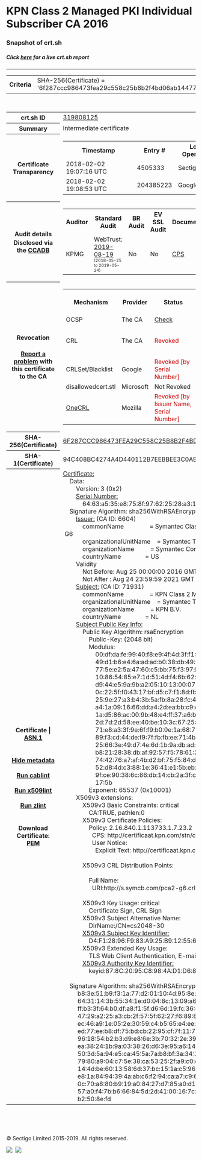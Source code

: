 # KPN Class 2 Managed PKI Individual Subscriber CA 2016
### Snapshot of crt.sh
##### Click [here](https://crt.sh/?q=6F287CCC986473FEA29C558C25B8B2F4BD06AB14477EECC28390BFC1FC9BE4B4) for a live crt.sh report

---
<!DOCTYPE HTML PUBLIC "-//W3C//DTD HTML 4.0 Transitional//EN">
<HTML>

<BODY>

<TABLE>
  <TR>
    <TH class="outer">Criteria</TH>
    <TD class="outer">SHA-256(Certificate) = '6f287ccc986473fea29c558c25b8b2f4bd06ab14477eecc28390bfc1fc9be4b4'</TD>
  </TR>
</TABLE>
<BR>
<TABLE>
  <TR>
    <TH class="outer">crt.sh ID</TH>
    <TD class="outer"><A href="?id=319808125">319808125</A></TD>
  </TR>
  <TR>
    <TH class="outer">Summary</TH>
    <TD class="outer">Intermediate certificate</TD>
  </TR>
  <TR>
    <TH class="outer">Certificate<BR>Transparency</TH>
    <TD class="outer">
<TABLE class="options" style="margin-left:0px">
  <TR>
    <TH>Timestamp</TH>
    <TH>Entry #</TH>
    <TH>Log Operator</TH>
    <TH>Log URL</TH>
  </TR>
  <TR>
    <TD>2018-02-02&nbsp; <FONT class="small">19:07:16 UTC</FONT></TD>
    <TD>4505333</TD>
    <TD>Sectigo</TD>
    <TD>https://dodo.ct.comodo.com</TD>
  </TR>
  <TR>
    <TD>2018-02-02&nbsp; <FONT class="small">19:08:53 UTC</FONT></TD>
    <TD>204385223</TD>
    <TD>Google</TD>
    <TD>https://ct.googleapis.com/rocketeer</TD>
  </TR>
</TABLE>
    </TD>
  </TR>
  <TR>
    <TH class="outer">Audit details<BR>
      <DIV class="small" style="padding-top:3px">Disclosed via the
        <A href="//ccadb-public.secure.force.com/mozilla/PublicAllIntermediateCerts" target="_blank">CCADB</A></DIV>
    </TH>
    <TD class="outer">
<TABLE class="options" style="margin-left:0px">
  <TR>
    <TH>Auditor</TH>
    <TH>Standard Audit</TH>
    <TH>BR Audit</TH>
    <TH>EV SSL Audit</TH>
    <TH>Documents</TH>
    <TH>CCADB</TH>
    <TH>Root Owner / Certificate</TH>
  </TR>
  <TR>
    <TD style="vertical-align:middle">KPMG</TD>
    <TD>WebTrust:
      <A href="https://bugzilla.mozilla.org/attachment.cgi?id=9087392" target="_blank">2019-08-19</A>
      <BR><FONT style="font-size:8pt">(2018-05-25 to 2019-05-24)</FONT></TD>
    <TD>No    <TD>No    <TD>
      <A href="https://certificaat.kpn.com/files/CPS/KPN_STN_CPS_v3.6.pdf" target="blank">CPS</A>
    </TD>
    <TD><A href="//ccadb.force.com/0011J00001DZ0G0QAL" target="_blank">0011J00001DZ0G0QAL</A></TD>
    <TD><A href="/?id=8983601">DigiCert</A></TD>
  </TR>
</TABLE>
    </TD>
  </TR>
  <TR>
    <TH class="outer">Revocation<BR><BR>
      <DIV class="small" style="padding-top:3px"><A href="?id=319808125&opt=problemreporting">Report a problem</A> with<BR>this certificate to the CA</DIV></TH>
    <TD class="outer">
      <TABLE class="options" style="margin-left:0px">
        <TR>
          <TH>Mechanism</TH>
          <TH>Provider</TH>
          <TH>Status</TH>
          <TH>Revocation Date</TH>
          <TH>Last Observed in CRL</TH>
          <TH>Last Checked <SPAN style="color:#CC0000;vertical-align:middle;font-size:70%;font-weight:normal">(Error)</SPAN></TH>
        </TR>
        <TR>
          <TD>OCSP</TD>
          <TD>The CA</TD>
          <TD><A href="?id=319808125&opt=ocsp">Check</A></TD>
          <TD><SPAN style="color:#888888">?</SPAN></TD>
          <TD><SPAN style="color:#888888">n/a</SPAN></TD>
          <TD><SPAN style="color:#888888">?</SPAN></TD>
        </TR>
        <TR>
          <TD>CRL</TD>
          <TD>The CA</TD>
          <TD><SPAN style="color:#CC0000">Revoked</SPAN></TD><TD>2019-06-13&nbsp; <FONT class="small">16:13:31 UTC</FONT></TD><TD>2019-09-25&nbsp; <FONT class="small">00:38:43 UTC</FONT></TD><TD>2019-12-04&nbsp; <FONT class="small">20:05:09 UTC</FONT></TD>
        </TR>
        <TR>
          <TD>CRLSet/Blacklist</TD>
          <TD>Google</TD>
          <TD><SPAN style="color:#CC0000">Revoked [by Serial Number]</SPAN></TD>
          <TD><SPAN style="color:#888888">n/a</SPAN></TD>
          <TD><SPAN style="color:#888888">n/a</SPAN></TD>
          <TD><SPAN style="color:#888888">n/a</SPAN></TD>
        </TR>
        <TR>
          <TD>disallowedcert.stl</TD>
          <TD>Microsoft</TD>
          <TD>Not Revoked</TD>
          <TD><SPAN style="color:#888888">n/a</SPAN></TD>
          <TD><SPAN style="color:#888888">n/a</SPAN></TD>
          <TD><SPAN style="color:#888888">n/a</SPAN></TD>
        </TR>
        <TR>
          <TD><A href="/mozilla-onecrl" target="_blank">OneCRL</A></TD>
          <TD>Mozilla</TD>
          <TD><SPAN style="color:#CC0000">Revoked [by Issuer Name, Serial Number]</SPAN></TD><TD><SPAN style="color:#888888">Unknown</SPAN></TD>
          <TD><SPAN style="color:#888888">n/a</SPAN></TD>
          <TD><SPAN style="color:#888888">n/a</SPAN></TD>
        </TR>
      </TABLE>
    </TD>
  </TR>
  <TR>
    <TH class="outer">SHA-256(Certificate)</TH>
    <TD class="outer"><A href="//censys.io/certificates/6f287ccc986473fea29c558c25b8b2f4bd06ab14477eecc28390bfc1fc9be4b4">6F287CCC986473FEA29C558C25B8B2F4BD06AB14477EECC28390BFC1FC9BE4B4</A></TD>
  </TR>
  <TR>
    <TH class="outer">SHA-1(Certificate)</TH>
    <TD class="outer">94C408BC4274A4D440112B7EEBBEE3C0ABC139EC</TD>
  </TR>
  <TR>
    <TH class="outer">Certificate | <A href="?asn1=319808125">ASN.1</A>
      <SPAN class="small"><BR>
      <BR><BR><A href="?id=319808125&opt=nometadata">Hide metadata</A>
      <BR><BR><A href="?id=319808125&opt=cablint">Run cablint</A>
      <BR><BR><A href="?id=319808125&opt=x509lint">Run x509lint</A>
      <BR><BR><A href="?id=319808125&opt=zlint">Run zlint</A>
      <BR><BR><BR>Download Certificate: <A href="?d=319808125">PEM</A>
      </SPAN>
    </TH>
    <TD class="text"><A href="?d=319808125">Certificate:</A><BR>&nbsp;&nbsp;&nbsp;&nbsp;Data:<BR>&nbsp;&nbsp;&nbsp;&nbsp;&nbsp;&nbsp;&nbsp;&nbsp;Version:&nbsp;3&nbsp;(0x2)<BR>&nbsp;&nbsp;&nbsp;&nbsp;&nbsp;&nbsp;&nbsp;&nbsp;<A href="?serial=6463a535e8758f97622528a3192939cb">Serial&nbsp;Number:</A><BR>&nbsp;&nbsp;&nbsp;&nbsp;&nbsp;&nbsp;&nbsp;&nbsp;&nbsp;&nbsp;&nbsp;&nbsp;64:63:a5:35:e8:75:8f:97:62:25:28:a3:19:29:39:cb<BR>&nbsp;&nbsp;&nbsp;&nbsp;Signature&nbsp;Algorithm:&nbsp;sha256WithRSAEncryption<BR>&nbsp;&nbsp;&nbsp;&nbsp;&nbsp;&nbsp;&nbsp;&nbsp;<A href="?caid=6604">Issuer:</A> <SPAN class="small">(CA ID: 6604)</SPAN><BR>&nbsp;&nbsp;&nbsp;&nbsp;&nbsp;&nbsp;&nbsp;&nbsp;&nbsp;&nbsp;&nbsp;&nbsp;commonName&nbsp;&nbsp;&nbsp;&nbsp;&nbsp;&nbsp;&nbsp;&nbsp;&nbsp;&nbsp;&nbsp;&nbsp;&nbsp;&nbsp;&nbsp;&nbsp;=&nbsp;Symantec&nbsp;Class&nbsp;2&nbsp;Public&nbsp;Primary&nbsp;Certification&nbsp;Authority&nbsp;-&nbsp;G6<BR>&nbsp;&nbsp;&nbsp;&nbsp;&nbsp;&nbsp;&nbsp;&nbsp;&nbsp;&nbsp;&nbsp;&nbsp;organizationalUnitName&nbsp;&nbsp;&nbsp;&nbsp;=&nbsp;Symantec&nbsp;Trust&nbsp;Network<BR>&nbsp;&nbsp;&nbsp;&nbsp;&nbsp;&nbsp;&nbsp;&nbsp;&nbsp;&nbsp;&nbsp;&nbsp;organizationName&nbsp;&nbsp;&nbsp;&nbsp;&nbsp;&nbsp;&nbsp;&nbsp;&nbsp;&nbsp;=&nbsp;Symantec&nbsp;Corporation<BR>&nbsp;&nbsp;&nbsp;&nbsp;&nbsp;&nbsp;&nbsp;&nbsp;&nbsp;&nbsp;&nbsp;&nbsp;countryName&nbsp;&nbsp;&nbsp;&nbsp;&nbsp;&nbsp;&nbsp;&nbsp;&nbsp;&nbsp;&nbsp;&nbsp;&nbsp;&nbsp;&nbsp;=&nbsp;US<BR>&nbsp;&nbsp;&nbsp;&nbsp;&nbsp;&nbsp;&nbsp;&nbsp;Validity<BR>&nbsp;&nbsp;&nbsp;&nbsp;&nbsp;&nbsp;&nbsp;&nbsp;&nbsp;&nbsp;&nbsp;&nbsp;Not&nbsp;Before:&nbsp;Aug&nbsp;25&nbsp;00:00:00&nbsp;2016&nbsp;GMT<BR>&nbsp;&nbsp;&nbsp;&nbsp;&nbsp;&nbsp;&nbsp;&nbsp;&nbsp;&nbsp;&nbsp;&nbsp;Not&nbsp;After&nbsp;:&nbsp;Aug&nbsp;24&nbsp;23:59:59&nbsp;2021&nbsp;GMT<BR>&nbsp;&nbsp;&nbsp;&nbsp;&nbsp;&nbsp;&nbsp;&nbsp;<A href="?caid=71931">Subject:</A> <SPAN class="small">(CA ID: 71931)</SPAN><BR>&nbsp;&nbsp;&nbsp;&nbsp;&nbsp;&nbsp;&nbsp;&nbsp;&nbsp;&nbsp;&nbsp;&nbsp;commonName&nbsp;&nbsp;&nbsp;&nbsp;&nbsp;&nbsp;&nbsp;&nbsp;&nbsp;&nbsp;&nbsp;&nbsp;&nbsp;&nbsp;&nbsp;&nbsp;=&nbsp;KPN&nbsp;Class&nbsp;2&nbsp;Managed&nbsp;PKI&nbsp;Individual&nbsp;Subscriber&nbsp;CA&nbsp;2016<BR>&nbsp;&nbsp;&nbsp;&nbsp;&nbsp;&nbsp;&nbsp;&nbsp;&nbsp;&nbsp;&nbsp;&nbsp;organizationalUnitName&nbsp;&nbsp;&nbsp;&nbsp;=&nbsp;Symantec&nbsp;Trust&nbsp;Network<BR>&nbsp;&nbsp;&nbsp;&nbsp;&nbsp;&nbsp;&nbsp;&nbsp;&nbsp;&nbsp;&nbsp;&nbsp;organizationName&nbsp;&nbsp;&nbsp;&nbsp;&nbsp;&nbsp;&nbsp;&nbsp;&nbsp;&nbsp;=&nbsp;KPN&nbsp;B.V.<BR>&nbsp;&nbsp;&nbsp;&nbsp;&nbsp;&nbsp;&nbsp;&nbsp;&nbsp;&nbsp;&nbsp;&nbsp;countryName&nbsp;&nbsp;&nbsp;&nbsp;&nbsp;&nbsp;&nbsp;&nbsp;&nbsp;&nbsp;&nbsp;&nbsp;&nbsp;&nbsp;&nbsp;=&nbsp;NL<BR>&nbsp;&nbsp;&nbsp;&nbsp;&nbsp;&nbsp;&nbsp;&nbsp;<A href="?spkisha256=2180817c6eb18cfd3697f97aa855978b7b135967be8786c681ce631bf12b42ac">Subject&nbsp;Public&nbsp;Key&nbsp;Info:</A><BR>&nbsp;&nbsp;&nbsp;&nbsp;&nbsp;&nbsp;&nbsp;&nbsp;&nbsp;&nbsp;&nbsp;&nbsp;Public&nbsp;Key&nbsp;Algorithm:&nbsp;rsaEncryption<BR>&nbsp;&nbsp;&nbsp;&nbsp;&nbsp;&nbsp;&nbsp;&nbsp;&nbsp;&nbsp;&nbsp;&nbsp;&nbsp;&nbsp;&nbsp;&nbsp;Public-Key:&nbsp;(2048&nbsp;bit)<BR>&nbsp;&nbsp;&nbsp;&nbsp;&nbsp;&nbsp;&nbsp;&nbsp;&nbsp;&nbsp;&nbsp;&nbsp;&nbsp;&nbsp;&nbsp;&nbsp;Modulus:<BR>&nbsp;&nbsp;&nbsp;&nbsp;&nbsp;&nbsp;&nbsp;&nbsp;&nbsp;&nbsp;&nbsp;&nbsp;&nbsp;&nbsp;&nbsp;&nbsp;&nbsp;&nbsp;&nbsp;&nbsp;00:df:da:fe:99:40:f8:e9:4f:4d:3f:f1:31:a9:0f:<BR>&nbsp;&nbsp;&nbsp;&nbsp;&nbsp;&nbsp;&nbsp;&nbsp;&nbsp;&nbsp;&nbsp;&nbsp;&nbsp;&nbsp;&nbsp;&nbsp;&nbsp;&nbsp;&nbsp;&nbsp;49:d1:b6:e4:6a:ad:ad:b0:38:db:49:6c:36:22:9c:<BR>&nbsp;&nbsp;&nbsp;&nbsp;&nbsp;&nbsp;&nbsp;&nbsp;&nbsp;&nbsp;&nbsp;&nbsp;&nbsp;&nbsp;&nbsp;&nbsp;&nbsp;&nbsp;&nbsp;&nbsp;77:5e:e2:5a:47:60:c5:bb:75:f3:97:b5:bd:ee:21:<BR>&nbsp;&nbsp;&nbsp;&nbsp;&nbsp;&nbsp;&nbsp;&nbsp;&nbsp;&nbsp;&nbsp;&nbsp;&nbsp;&nbsp;&nbsp;&nbsp;&nbsp;&nbsp;&nbsp;&nbsp;10:86:54:85:e7:1d:51:4d:f4:6b:62:fe:79:ac:c2:<BR>&nbsp;&nbsp;&nbsp;&nbsp;&nbsp;&nbsp;&nbsp;&nbsp;&nbsp;&nbsp;&nbsp;&nbsp;&nbsp;&nbsp;&nbsp;&nbsp;&nbsp;&nbsp;&nbsp;&nbsp;d9:44:e5:9a:9b:a2:05:10:13:00:07:97:06:dd:0a:<BR>&nbsp;&nbsp;&nbsp;&nbsp;&nbsp;&nbsp;&nbsp;&nbsp;&nbsp;&nbsp;&nbsp;&nbsp;&nbsp;&nbsp;&nbsp;&nbsp;&nbsp;&nbsp;&nbsp;&nbsp;0c:22:5f:f0:43:17:bf:d5:c7:f1:8d:fb:12:db:e8:<BR>&nbsp;&nbsp;&nbsp;&nbsp;&nbsp;&nbsp;&nbsp;&nbsp;&nbsp;&nbsp;&nbsp;&nbsp;&nbsp;&nbsp;&nbsp;&nbsp;&nbsp;&nbsp;&nbsp;&nbsp;25:9e:27:a3:b4:3b:5a:fb:8a:28:fc:4b:a3:7c:d3:<BR>&nbsp;&nbsp;&nbsp;&nbsp;&nbsp;&nbsp;&nbsp;&nbsp;&nbsp;&nbsp;&nbsp;&nbsp;&nbsp;&nbsp;&nbsp;&nbsp;&nbsp;&nbsp;&nbsp;&nbsp;a4:1a:09:16:66:dd:a4:2d:ea:bb:c9:c9:05:d3:05:<BR>&nbsp;&nbsp;&nbsp;&nbsp;&nbsp;&nbsp;&nbsp;&nbsp;&nbsp;&nbsp;&nbsp;&nbsp;&nbsp;&nbsp;&nbsp;&nbsp;&nbsp;&nbsp;&nbsp;&nbsp;1a:d5:86:ac:00:9b:48:e4:ff:37:a6:b8:0f:e0:90:<BR>&nbsp;&nbsp;&nbsp;&nbsp;&nbsp;&nbsp;&nbsp;&nbsp;&nbsp;&nbsp;&nbsp;&nbsp;&nbsp;&nbsp;&nbsp;&nbsp;&nbsp;&nbsp;&nbsp;&nbsp;2d:7d:2d:58:ee:40:be:10:3c:67:25:0e:cc:38:58:<BR>&nbsp;&nbsp;&nbsp;&nbsp;&nbsp;&nbsp;&nbsp;&nbsp;&nbsp;&nbsp;&nbsp;&nbsp;&nbsp;&nbsp;&nbsp;&nbsp;&nbsp;&nbsp;&nbsp;&nbsp;71:e8:a3:3f:9e:6f:f9:b0:0e:1a:68:75:03:7b:73:<BR>&nbsp;&nbsp;&nbsp;&nbsp;&nbsp;&nbsp;&nbsp;&nbsp;&nbsp;&nbsp;&nbsp;&nbsp;&nbsp;&nbsp;&nbsp;&nbsp;&nbsp;&nbsp;&nbsp;&nbsp;89:f3:cd:44:de:f9:7f:fb:fb:ee:71:4b:40:30:57:<BR>&nbsp;&nbsp;&nbsp;&nbsp;&nbsp;&nbsp;&nbsp;&nbsp;&nbsp;&nbsp;&nbsp;&nbsp;&nbsp;&nbsp;&nbsp;&nbsp;&nbsp;&nbsp;&nbsp;&nbsp;25:66:3e:49:d7:4e:6d:1b:9a:db:ad:d1:a6:8f:03:<BR>&nbsp;&nbsp;&nbsp;&nbsp;&nbsp;&nbsp;&nbsp;&nbsp;&nbsp;&nbsp;&nbsp;&nbsp;&nbsp;&nbsp;&nbsp;&nbsp;&nbsp;&nbsp;&nbsp;&nbsp;b8:21:28:38:db:af:92:57:f5:78:61:2f:47:96:76:<BR>&nbsp;&nbsp;&nbsp;&nbsp;&nbsp;&nbsp;&nbsp;&nbsp;&nbsp;&nbsp;&nbsp;&nbsp;&nbsp;&nbsp;&nbsp;&nbsp;&nbsp;&nbsp;&nbsp;&nbsp;74:42:76:a7:af:4b:d2:bf:75:f5:84:d8:db:21:d4:<BR>&nbsp;&nbsp;&nbsp;&nbsp;&nbsp;&nbsp;&nbsp;&nbsp;&nbsp;&nbsp;&nbsp;&nbsp;&nbsp;&nbsp;&nbsp;&nbsp;&nbsp;&nbsp;&nbsp;&nbsp;52:d8:4d:c3:88:1e:36:41:e1:5b:eb:09:24:fa:bc:<BR>&nbsp;&nbsp;&nbsp;&nbsp;&nbsp;&nbsp;&nbsp;&nbsp;&nbsp;&nbsp;&nbsp;&nbsp;&nbsp;&nbsp;&nbsp;&nbsp;&nbsp;&nbsp;&nbsp;&nbsp;9f:ce:90:38:6c:86:db:14:cb:2a:3f:cc:d9:41:3b:<BR>&nbsp;&nbsp;&nbsp;&nbsp;&nbsp;&nbsp;&nbsp;&nbsp;&nbsp;&nbsp;&nbsp;&nbsp;&nbsp;&nbsp;&nbsp;&nbsp;&nbsp;&nbsp;&nbsp;&nbsp;17:5b<BR>&nbsp;&nbsp;&nbsp;&nbsp;&nbsp;&nbsp;&nbsp;&nbsp;&nbsp;&nbsp;&nbsp;&nbsp;&nbsp;&nbsp;&nbsp;&nbsp;Exponent:&nbsp;65537&nbsp;(0x10001)<BR>&nbsp;&nbsp;&nbsp;&nbsp;&nbsp;&nbsp;&nbsp;&nbsp;X509v3&nbsp;extensions:<BR>&nbsp;&nbsp;&nbsp;&nbsp;&nbsp;&nbsp;&nbsp;&nbsp;&nbsp;&nbsp;&nbsp;&nbsp;X509v3&nbsp;Basic&nbsp;Constraints:&nbsp;critical<BR>&nbsp;&nbsp;&nbsp;&nbsp;&nbsp;&nbsp;&nbsp;&nbsp;&nbsp;&nbsp;&nbsp;&nbsp;&nbsp;&nbsp;&nbsp;&nbsp;CA:TRUE,&nbsp;pathlen:0<BR>&nbsp;&nbsp;&nbsp;&nbsp;&nbsp;&nbsp;&nbsp;&nbsp;&nbsp;&nbsp;&nbsp;&nbsp;X509v3&nbsp;Certificate&nbsp;Policies:&nbsp;<BR>&nbsp;&nbsp;&nbsp;&nbsp;&nbsp;&nbsp;&nbsp;&nbsp;&nbsp;&nbsp;&nbsp;&nbsp;&nbsp;&nbsp;&nbsp;&nbsp;Policy:&nbsp;2.16.840.1.113733.1.7.23.2<BR>&nbsp;&nbsp;&nbsp;&nbsp;&nbsp;&nbsp;&nbsp;&nbsp;&nbsp;&nbsp;&nbsp;&nbsp;&nbsp;&nbsp;&nbsp;&nbsp;&nbsp;&nbsp;CPS:&nbsp;http://certificaat.kpn.com/stn/cps<BR>&nbsp;&nbsp;&nbsp;&nbsp;&nbsp;&nbsp;&nbsp;&nbsp;&nbsp;&nbsp;&nbsp;&nbsp;&nbsp;&nbsp;&nbsp;&nbsp;&nbsp;&nbsp;User&nbsp;Notice:<BR>&nbsp;&nbsp;&nbsp;&nbsp;&nbsp;&nbsp;&nbsp;&nbsp;&nbsp;&nbsp;&nbsp;&nbsp;&nbsp;&nbsp;&nbsp;&nbsp;&nbsp;&nbsp;&nbsp;&nbsp;Explicit&nbsp;Text:&nbsp;http://certificaat.kpn.com/stn/rpa<BR><BR>&nbsp;&nbsp;&nbsp;&nbsp;&nbsp;&nbsp;&nbsp;&nbsp;&nbsp;&nbsp;&nbsp;&nbsp;X509v3&nbsp;CRL&nbsp;Distribution&nbsp;Points:&nbsp;<BR><BR>&nbsp;&nbsp;&nbsp;&nbsp;&nbsp;&nbsp;&nbsp;&nbsp;&nbsp;&nbsp;&nbsp;&nbsp;&nbsp;&nbsp;&nbsp;&nbsp;Full&nbsp;Name:<BR>&nbsp;&nbsp;&nbsp;&nbsp;&nbsp;&nbsp;&nbsp;&nbsp;&nbsp;&nbsp;&nbsp;&nbsp;&nbsp;&nbsp;&nbsp;&nbsp;&nbsp;&nbsp;URI:http://s.symcb.com/pca2-g6.crl<BR><BR>&nbsp;&nbsp;&nbsp;&nbsp;&nbsp;&nbsp;&nbsp;&nbsp;&nbsp;&nbsp;&nbsp;&nbsp;X509v3&nbsp;Key&nbsp;Usage:&nbsp;critical<BR>&nbsp;&nbsp;&nbsp;&nbsp;&nbsp;&nbsp;&nbsp;&nbsp;&nbsp;&nbsp;&nbsp;&nbsp;&nbsp;&nbsp;&nbsp;&nbsp;Certificate&nbsp;Sign,&nbsp;CRL&nbsp;Sign<BR>&nbsp;&nbsp;&nbsp;&nbsp;&nbsp;&nbsp;&nbsp;&nbsp;&nbsp;&nbsp;&nbsp;&nbsp;X509v3&nbsp;Subject&nbsp;Alternative&nbsp;Name:&nbsp;<BR>&nbsp;&nbsp;&nbsp;&nbsp;&nbsp;&nbsp;&nbsp;&nbsp;&nbsp;&nbsp;&nbsp;&nbsp;&nbsp;&nbsp;&nbsp;&nbsp;DirName:/CN=cs2048-30<BR>&nbsp;&nbsp;&nbsp;&nbsp;&nbsp;&nbsp;&nbsp;&nbsp;&nbsp;&nbsp;&nbsp;&nbsp;<A href="?ski=d4f12896f983a925b9125567d5c573e031e6d025">X509v3&nbsp;Subject&nbsp;Key&nbsp;Identifier:</A><BR>&nbsp;&nbsp;&nbsp;&nbsp;&nbsp;&nbsp;&nbsp;&nbsp;&nbsp;&nbsp;&nbsp;&nbsp;&nbsp;&nbsp;&nbsp;&nbsp;D4:F1:28:96:F9:83:A9:25:B9:12:55:67:D5:C5:73:E0:31:E6:D0:25<BR>&nbsp;&nbsp;&nbsp;&nbsp;&nbsp;&nbsp;&nbsp;&nbsp;&nbsp;&nbsp;&nbsp;&nbsp;X509v3&nbsp;Extended&nbsp;Key&nbsp;Usage:&nbsp;<BR>&nbsp;&nbsp;&nbsp;&nbsp;&nbsp;&nbsp;&nbsp;&nbsp;&nbsp;&nbsp;&nbsp;&nbsp;&nbsp;&nbsp;&nbsp;&nbsp;TLS&nbsp;Web&nbsp;Client&nbsp;Authentication,&nbsp;E-mail&nbsp;Protection<BR>&nbsp;&nbsp;&nbsp;&nbsp;&nbsp;&nbsp;&nbsp;&nbsp;&nbsp;&nbsp;&nbsp;&nbsp;<A href="?ski=878c2095c8984ad1d680064a903444df1c4dbfb0">X509v3&nbsp;Authority&nbsp;Key&nbsp;Identifier:</A><BR>&nbsp;&nbsp;&nbsp;&nbsp;&nbsp;&nbsp;&nbsp;&nbsp;&nbsp;&nbsp;&nbsp;&nbsp;&nbsp;&nbsp;&nbsp;&nbsp;keyid:87:8C:20:95:C8:98:4A:D1:D6:80:06:4A:90:34:44:DF:1C:4D:BF:B0<BR><BR>&nbsp;&nbsp;&nbsp;&nbsp;Signature&nbsp;Algorithm:&nbsp;sha256WithRSAEncryption<BR>&nbsp;&nbsp;&nbsp;&nbsp;&nbsp;&nbsp;&nbsp;&nbsp;&nbsp;b8:3e:51:b9:f3:1a:77:d2:01:10:4d:95:8e:65:bc:7c:d0:f7:<BR>&nbsp;&nbsp;&nbsp;&nbsp;&nbsp;&nbsp;&nbsp;&nbsp;&nbsp;64:31:14:3b:55:34:1e:d0:04:8c:13:09:a6:5a:0d:aa:c4:6d:<BR>&nbsp;&nbsp;&nbsp;&nbsp;&nbsp;&nbsp;&nbsp;&nbsp;&nbsp;ff:b3:3f:64:b0:df:a8:f1:5f:d6:6d:19:fc:36:6b:b5:c5:ae:<BR>&nbsp;&nbsp;&nbsp;&nbsp;&nbsp;&nbsp;&nbsp;&nbsp;&nbsp;47:29:a2:25:a3:cb:2f:57:5f:62:27:f6:89:87:fb:60:1e:d7:<BR>&nbsp;&nbsp;&nbsp;&nbsp;&nbsp;&nbsp;&nbsp;&nbsp;&nbsp;ec:46:a9:1e:05:2e:30:59:c4:b5:65:e4:ee:50:26:9a:39:39:<BR>&nbsp;&nbsp;&nbsp;&nbsp;&nbsp;&nbsp;&nbsp;&nbsp;&nbsp;ed:77:ee:b8:df:75:bd:cb:22:95:cf:7f:11:76:51:ec:2d:b4:<BR>&nbsp;&nbsp;&nbsp;&nbsp;&nbsp;&nbsp;&nbsp;&nbsp;&nbsp;96:18:54:b2:b3:d9:e8:6e:3b:70:32:2e:39:84:fe:6f:67:af:<BR>&nbsp;&nbsp;&nbsp;&nbsp;&nbsp;&nbsp;&nbsp;&nbsp;&nbsp;ea:38:24:1b:9a:03:38:26:d6:3e:95:a6:14:56:09:4c:3d:42:<BR>&nbsp;&nbsp;&nbsp;&nbsp;&nbsp;&nbsp;&nbsp;&nbsp;&nbsp;50:3d:5a:94:e5:ca:45:5a:7a:b8:bf:3a:34:10:79:05:fb:a7:<BR>&nbsp;&nbsp;&nbsp;&nbsp;&nbsp;&nbsp;&nbsp;&nbsp;&nbsp;79:80:a9:04:c7:5e:38:ca:53:25:2f:a9:c0:cd:93:b4:23:7a:<BR>&nbsp;&nbsp;&nbsp;&nbsp;&nbsp;&nbsp;&nbsp;&nbsp;&nbsp;14:4d:be:60:13:58:6d:37:bc:15:1a:c5:96:af:92:e2:2b:06:<BR>&nbsp;&nbsp;&nbsp;&nbsp;&nbsp;&nbsp;&nbsp;&nbsp;&nbsp;e8:1a:84:94:39:4a:ab:c6:f2:94:ca:a7:c9:6d:bc:cd:9b:83:<BR>&nbsp;&nbsp;&nbsp;&nbsp;&nbsp;&nbsp;&nbsp;&nbsp;&nbsp;0c:70:a8:80:b9:19:a0:84:27:d7:85:a0:d1:e4:be:1f:96:0e:<BR>&nbsp;&nbsp;&nbsp;&nbsp;&nbsp;&nbsp;&nbsp;&nbsp;&nbsp;57:a0:f4:7b:b6:66:84:5d:2d:41:00:16:7c:be:17:a3:5e:91:<BR>&nbsp;&nbsp;&nbsp;&nbsp;&nbsp;&nbsp;&nbsp;&nbsp;&nbsp;b2:50:8e:fd<BR>    </TD>
  </TR>
</TABLE>

  <BR><BR><BR>

  <P class="copyright">&copy; Sectigo Limited 2015-2019. All rights reserved.</P>
  <DIV>
    <A href="https://sectigo.com/"><IMG src="/sectigo_s.png"></A>
    &nbsp;<A href="https://github.com/crtsh"><IMG src="/GitHub-Mark-32px.png"></A>
  </DIV>
</BODY>
</HTML>
